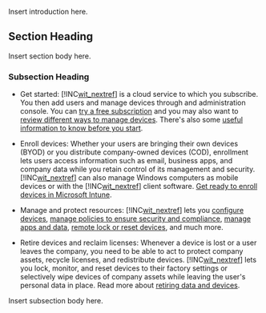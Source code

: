 Insert introduction here.

## Section Heading
Insert section body here.

### Subsection Heading

- Get started: [!INC[wit_nextref](../Token/wit_nextref_md.md)] is a cloud service to which you subscribe. You then add users and manage devices through and administration console. You can [try a free subscription](https://technet.microsoft.com/library/dn646967.aspx) and you may also want to [review different ways to manage devices](https://technet.microsoft.com/library/dn957912.aspx).  There's also some [useful information to know before you start](https://technet.microsoft.com/library/dn646966.aspx).

- Enroll devices: Whether your users are bringing their own devices (BYOD) or you distribute company-owned devices (COD), enrollment lets users access information such as email, business apps, and company data while you retain control of its management and security. [!INC[wit_nextref](../Token/wit_nextref_md.md)] can also manage Windows computers as mobile devices or with the [!INC[wit_nextref](../Token/wit_nextref_md.md)] client software.  [Get ready to enroll devices in Microsoft Intune](../Topic/Get_ready_to_enroll_devices_in_Microsoft_Intune.md).

- Manage and protect resources: [!INC[wit_nextref](../Token/wit_nextref_md.md)] lets you [configure devices](http://technet.microsoft.com/library/mt313202.aspx), [manage policies to ensure security and compliance](http://technet.microsoft.com/library/mt313202.aspx), [manage apps and data](http://technet.microsoft.com/en-US/library/dn646965.aspx), [remote lock or reset devices](http://technet.microsoft.com/library/jj676679.aspx), and much more.

- Retire devices and reclaim licenses: Whenever a device is lost or a user leaves the company, you need to be able to act to protect company assets, recycle licenses, and redistribute devices.  [!INC[wit_nextref](../Token/wit_nextref_md.md)] lets you lock, monitor, and reset devices to their factory settings or selectively wipe devices of company assets while leaving the user's personal data in place. Read more about [retiring data and devices](http://technet.microsoft.com/library/mt313204.aspx).

Insert subsection body here.


